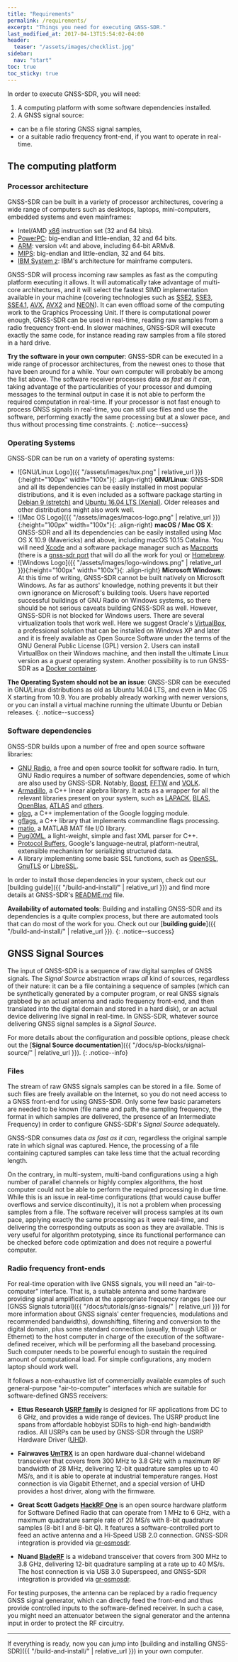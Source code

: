 ```yaml
---
title: "Requirements"
permalink: /requirements/
excerpt: "Things you need for executing GNSS-SDR."
last_modified_at: 2017-04-13T15:54:02-04:00
header:
  teaser: "/assets/images/checklist.jpg"
sidebar:
  nav: "start"
toc: true
toc_sticky: true
---
```



In order to execute GNSS-SDR, you will need:


 1. A computing platform with some software dependencies installed.
 2. A GNSS signal source:
   - can be a file storing GNSS signal samples,
   - or a suitable radio frequency front-end, if you want to operate in real-time.


## The computing platform

### Processor architecture

GNSS-SDR can be built in a variety of processor architectures, covering a wide range of computers such as desktops, laptops, mini-computers, embedded systems and even mainframes:

* Intel/AMD [x86](https://en.wikipedia.org/wiki/X86) instruction set (32 and 64 bits).
* [PowerPC](https://en.wikipedia.org/wiki/PowerPC): big-endian and little-endian, 32 and 64 bits.
* [ARM](https://en.wikipedia.org/wiki/ARM_architecture): version v4t and above, including 64-bit ARMv8.
* [MIPS](https://en.wikipedia.org/wiki/MIPS_instruction_set): big-endian and little-endian, 32 and 64 bits.
* [IBM System z](https://en.wikipedia.org/wiki/IBM_System_z): IBM's architecture for mainframe computers.

GNSS-SDR will process incoming raw samples as fast as the computing platform executing it allows. It will automatically take advantage of multi-core architectures, and it will select the fastest SIMD implementation available in your machine (covering technologies such as [SSE2](https://software.intel.com/sites/landingpage/IntrinsicsGuide/#techs=SSE2), [SSE3](https://software.intel.com/sites/landingpage/IntrinsicsGuide/#techs=SSE3), [SSE4.1](https://software.intel.com/sites/landingpage/IntrinsicsGuide/#techs=SSE4_1), [AVX](https://software.intel.com/sites/landingpage/IntrinsicsGuide/#techs=AVX), [AVX2](https://software.intel.com/sites/landingpage/IntrinsicsGuide/#techs=AVX2) and [NEON](https://developer.arm.com/technologies/neon)). It can even offload some of the computing work to the Graphics Processing Unit. If there is computational power enough, GNSS-SDR can be used in real-time, reading raw samples from a radio frequency front-end. In slower machines, GNSS-SDR will execute exactly the same code, for instance reading raw samples from a file stored in a hard drive.


**Try the software in your own computer**: GNSS-SDR can be executed in a wide range of processor architectures, from the newest ones to those that have been around for a while. Your own computer will probably be among the list above. The software receiver processes data _as fast as it can_, taking advantage of the particularities of your processor and dumping messages to the terminal output in case it is not able to perform the required computation in real-time. If your processor is not fast enough to process GNSS signals in real-time, you can still use files and use the software, performing exactly the same processing but at a slower pace, and thus without processing time constraints.
{: .notice--success}

### Operating Systems

GNSS-SDR can be run on a variety of operating systems:

* ![GNU/Linux Logo]({{ "/assets/images/tux.png" | relative_url }}){:height="100px" width="100x"}{: .align-right} **GNU/Linux**: GNSS-SDR and all its dependencies can be easily installed in most popular distributions, and it is even included as a software package starting in [Debian 9 (stretch)](https://packages.debian.org/stretch/gnss-sdr) and [Ubuntu 16.04 LTS (Xenial)](https://packages.ubuntu.com/search?keywords=gnss-sdr). Older releases and other distributions might also work well.
* ![Mac OS Logo]({{ "/assets/images/macos-logo.png" | relative_url }}){:height="100px" width="100x"}{: .align-right} **macOS / Mac OS X**: GNSS-SDR and all its dependencies can be easily installed using Mac OS X 10.9 (Mavericks) and above, including macOS 10.15 Catalina. You will need [Xcode](https://developer.apple.com/xcode/) and a software package manager such as [Macports](https://www.macports.org/) (there is a [gnss-sdr port](https://www.macports.org/ports.php?by=name&substr=gnss-sdr) that will do all the work for you) or [Homebrew](https://brew.sh/).
* ![Windows Logo]({{ "/assets/images/logo-windows.png" | relative_url }}){:height="100px" width="100x"}{: .align-right} **Microsoft Windows**: At this time of writing, GNSS-SDR cannot be built natively on Microsoft Windows. As far as authors' knowledge, nothing prevents it but their own ignorance on Microsoft's building tools. Users have reported successful buildings of GNU Radio on Windows systems, so there should be not serious caveats building GNSS-SDR as well. However, GNSS-SDR is not blocked for Windows users. There are several virtualization tools that work well. Here we suggest Oracle's [VirtualBox](https://www.virtualbox.org/), a professional solution that can be installed on Windows XP and later and it is freely available as Open Source Software under the terms of the GNU General Public License (GPL) version 2. Users can install VirtualBox on their Windows machine, and then install the ultimate Linux version as a _guest_ operating system. Another possibility is to run GNSS-SDR as a [Docker container](https://github.com/carlesfernandez/docker-gnsssdr).


**The Operating System should not be an issue**: GNSS-SDR can be executed in GNU/Linux distributions as old as Ubuntu  14.04 LTS, and even in Mac OS X starting from 10.9. You are probably already working with newer versions, or you can install a virtual machine running the ultimate Ubuntu or Debian releases.
{: .notice--success}

### Software dependencies

GNSS-SDR builds upon a number of free and open source software libraries:

* [GNU Radio](https://www.gnuradio.org/), a free and open source toolkit for software radio. In turn, GNU Radio requires a number of software dependencies, some of which are also used by GNSS-SDR. Notably, [Boost](https://www.boost.org/), [FFTW](http://www.fftw.org/) and [VOLK](https://www.libvolk.org/).
* [Armadillo](http://arma.sourceforge.net/), a C++ linear algebra library. It acts as a wrapper for all the relevant libraries present on your system, such as [LAPACK](https://www.netlib.org/lapack/), [BLAS](https://www.netlib.org/blas/), [OpenBlas](http://www.openblas.net/), [ATLAS](http://math-atlas.sourceforge.net/) and [others](http://arma.sourceforge.net/faq.html#linking).
* [glog](https://github.com/google/glog), a C++ implementation of the Google logging module.
* [gflags](https://github.com/gflags/gflags), a C++ library that implements commandline flags processing.
* [matio](https://github.com/tbeu/matio), a MATLAB MAT file I/O library.
* [PugiXML](https://github.com/zeux/pugixml), a light-weight, simple and fast XML parser for C++.
* [Protocol Buffers](https://developers.google.com/protocol-buffers/), Google's language-neutral, platform-neutral, extensible mechanism for serializing structured data.
* A library implementing some basic SSL functions, such as [OpenSSL](https://www.openssl.org/), [GnuTLS](https://www.gnutls.org/) or [LibreSSL](https://www.libressl.org/).

In order to install those dependencies in your system, check out our [building guide]({{ "/build-and-install/" | relative_url }}) and find more details at GNSS-SDR's [README.md](https://github.com/gnss-sdr/gnss-sdr/blob/master/README.md) file.

**Availability of automated tools**: Building and installing GNSS-SDR and its dependencies is a quite complex process, but there are automated tools that can do most of the work for you. Check out our [**building guide**]({{ "/build-and-install/" | relative_url }}).
{: .notice--success}


## GNSS Signal Sources

The input of GNSS-SDR is a sequence of raw digital samples of GNSS signals. The _Signal Source_ abstraction wraps _all_ kind of sources, regardless of their nature: it can be a file containing a sequence of samples (which can be synthetically generated by a computer program, or real GNSS signals grabbed by an actual antenna and radio frequency front-end, and then translated into the digital domain and stored in a hard disk), or an actual device delivering live signal in real-time. In GNSS-SDR, whatever source delivering GNSS signal samples is a _Signal Source_.

For more details about the configuration and possible options, please check out the [**Signal Source documentation**]({{ "/docs/sp-blocks/signal-source/" | relative_url }}).
{: .notice--info}

### Files

The stream of raw GNSS signals samples can be stored in a file. Some of such files are freely available on the Internet, so you do not need access to a GNSS front-end for using GNSS-SDR. Only some few basic parameters are needed to be known (file name and path, the sampling frequency, the format in which samples are delivered, the presence of an Intermediate Frequency) in order to configure GNSS-SDR's _Signal Source_ adequately.

GNSS-SDR consumes data _as fast as it can_, regardless the original sample rate in which signal was captured. Hence, the processing of a file containing captured samples can take less time that the actual recording length.

On the contrary, in multi-system, multi-band configurations using a high number of parallel channels or highly complex algorithms, the host computer could not be able to perform the required processing in due time. While this is an issue in real-time configurations (that would cause buffer overflows and service discontinuity), it is not a problem when processing samples from a file. The software receiver will process samples at its own pace, applying exactly the same processing as it were real-time, and delivering the corresponding outputs as soon as they are available. This is very useful for algorithm prototyping, since its functional performance can be checked before code optimization and does not require a powerful computer.

### Radio frequency front-ends

For real-time operation with live GNSS signals, you will need an "air-to-computer" interface. That is, a suitable antenna and some hardware providing signal amplification at the appropriate frequency ranges (see our [GNSS Signals tutorial]({{ "/docs/tutorials/gnss-signals/" | relative_url }}) for more information about GNSS signals' center frequencies, modulations and recommended bandwidths), downshifting, filtering and conversion to the digital domain, plus some standard connection (usually, through USB or Ethernet) to the host computer in charge of the execution of the software-defined receiver, which will be performing all the baseband processing. Such computer needs to be powerful enough to sustain the required amount of computational load. For simple configurations, any modern laptop should work well.

It follows a non-exhaustive list of commercially available examples of such general-purpose "air-to-computer" interfaces which are suitable for software-defined GNSS receivers:

* **Ettus Research [USRP family](https://www.ettus.com/product)** is designed for RF applications from DC to 6 GHz, and provides a wide range of devices. The USRP product line spans from affordable hobbyist SDRs to high-end high-bandwidth radios. All USRPs can be used by GNSS-SDR through the USRP Hardware Driver ([UHD](https://files.ettus.com/manual/)).

* **Fairwaves [UmTRX](https://umtrx.org/)** is an open hardware dual-channel wideband transceiver that covers from 300 MHz to 3.8 GHz with a maximum RF bandwidth of 28 MHz, delivering 12-bit quadrature samples up to 40 MS/s, and it is able to operate at industrial temperature ranges. Host connection is via Gigabit Ethernet, and a special version of UHD provides a host driver, along with the firmware.

* **Great Scott Gadgets [HackRF One](https://greatscottgadgets.com/hackrf/)** is an open source hardware platform for Software Defined Radio that can operate from 1 MHz to 6 GHz, with a maximum quadrature sample rate of 20 MS/s with 8-bit quadrature samples (8-bit I and 8-bit Q). It features a software-controlled port to feed an active antenna and a Hi-Speed USB 2.0 connection. GNSS-SDR integration is provided via [gr-osmosdr](https://osmocom.org/projects/gr-osmosdr/wiki/GrOsmoSDR).

* **Nuand [BladeRF](https://nuand.com)** is a wideband transceiver that covers from 300 MHz to 3.8 GHz, delivering 12-bit quadrature sampling at a rate up to 40 MS/s. The host connection is via USB 3.0 Superspeed, and GNSS-SDR integration is provided via [gr-osmosdr](https://osmocom.org/projects/gr-osmosdr/wiki/GrOsmoSDR).

For testing purposes, the antenna can be replaced by a radio frequency GNSS signal generator, which can directly feed the front-end and thus provide controlled inputs to the software-defined receiver. In such a case, you might need an attenuator between the signal generator and the antenna input in order to protect the RF circuitry.


-----

If everything is ready, now you can jump into [building and installing GNSS-SDR]({{ "/build-and-install/" | relative_url }}) in your own computer.

<link rel="prerender" href="{{ "/build-and-install/" | relative_url }}" />
